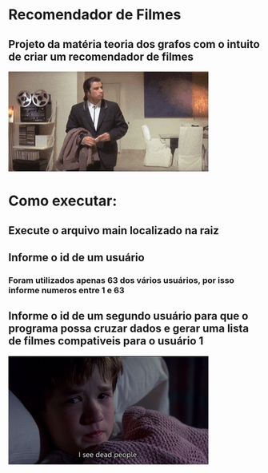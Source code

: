 # Recomendador de Filmes
## Projeto da matéria teoria dos grafos com o intuito de criar um recomendador de filmes

![](/src/gif.gif)

# Como executar:
## Execute o arquivo main localizado na raiz
## Informe o id de um usuário
### Foram utilizados apenas 63 dos vários usuários, por isso informe numeros entre 1 e 63
## Informe o id de um segundo usuário para que o programa possa cruzar dados e gerar uma lista de filmes compativeis para o usuário 1

![](/src/1.jpg)